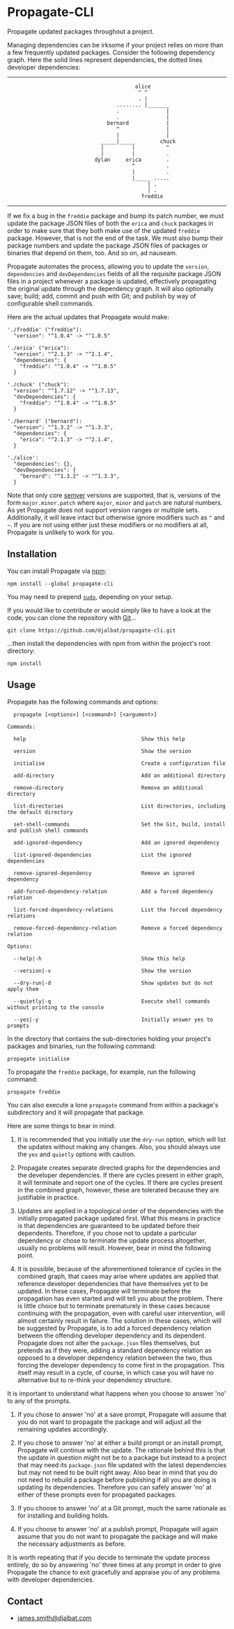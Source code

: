 # Propagate-CLI

Propagate updated packages throughout a project.

Managing dependencies can be irksome if your project relies on more than a few frequently updated packages. Consider the following dependency graph. Here the solid lines represent dependencies, the dotted lines developer dependencies:

---
                                             alice
                                              ^ ^
                                              . |
                                       ........ |_______
                                       .               |
                                       .               |
                                    bernard            |
                                       ^               |
                                       |               |
                                  _____|_____        chuck
                                  |         |          ^
                                  |         |          .
                                dylan     erica        .
                                            ^          .
                                            |          .
                                            |_____ .....
                                                 | .
                                                 | .
                                               freddie
---
 If we fix a bug in the `freddie` package and bump its patch number, we must update the package JSON files of both the `erica` and `chuck` packages in order to make sure that they both make use of the updated `freddie` package. However, that is not the end of the task. We must also bump their package numbers and update the package JSON files of packages or binaries that depend on them, too. And so on, ad nauseam. 
 
 Propagate automates the process, allowing you to update the `version`, `dependencies` and `devDependencies` fields of all the requisite package JSON files in a project whenever a package is updated, effectively propagating the original update through the dependency graph. It will also optionally save; build; add, commit and push with Git; and publish by way of configurable shell commands.
 
 Here are the actual updates that Propagate would make:
 
```
'./freddie' ("freddie"):
  "version": "^1.0.4" -> "^1.0.5"

'./erica' ("erica"):
  "version": "^2.1.3" -> "^2.1.4",
  "dependencies": {
    "freddie": "^1.0.4" -> "^1.0.5"
  }

'./chuck' ("chuck"):
  "version": "^1.7.12" -> "^1.7.13",
  "devDependencies": {
    "freddie": "^1.0.4" -> "^1.0.5"
  }

'./bernard' ("bernard"):
  "version": "^1.3.2" -> "^1.3.3",
  "dependencies": {
    "erica": "^2.1.3" -> "^2.1.4",
  }

'./alice':
  "dependencies": {},
  "devDependencies": {
    "bernard": "^1.3.2" -> "^1.3.3",
  }
```
Note that only core [semver](https://semver.org/) versions are supported, that is, versions of the form `major.minor.patch` where `major`, `minor` and `patch` are natural numbers. As yet Propagate does not support version ranges or multiple sets. Additionally, it will leave intact but otherwise ignore modifiers such as `^` and `~`. If you are not using either just these modifiers or no modifiers at all, Propagate is unlikely to work for you.

## Installation

You can install Propagate via [npm](https://www.npmjs.com/):
 
    npm install --global propagate-cli

You may need to prepend [`sudo`](https://en.wikipedia.org/wiki/Sudo), depending on your setup.

If you would like to contribute or would simply like to have a look at the code, you can clone the repository with [Git](https://git-scm.com/)...

    git clone https://github.com/djalbat/propagate-cli.git

...then install the dependencies with npm from within the project's root directory:

    npm install
    
## Usage

Propagate has the following commands and options:

```
  propagate [<options>] [<command>] [<argument>]

Commands:

  help                                     Show this help
 
  version                                  Show the version

  initialise                               Create a configuration file

  add-directory                            Add an additional directory
  
  remove-directory                         Remove an additional directory
  
  list-directories                         List directories, including the default directory
  
  set-shell-commands                       Set the Git, build, install and publish shell commands
  
  add-ignored-dependency                   Add an ignored dependency
  
  list-ignored-dependencies                List the ignored dependencies
  
  remove-ignored-dependency                Remove an ignored dependency
  
  add-forced-dependency-relation           Add a forced dependency relation
  
  list-forced-dependency-relations         List the forced dependency relations
  
  remove-forced-dependency-relation        Remove a forced dependency relation
  
Options:

  --help|-h                                Show this help

  --version|-v                             Show the version

  --dry-run|-d                             Show updates but do not apply them

  --quietly|-q                             Execute shell commands without printing to the console
  
  --yes|-y                                 Initially answer yes to prompts
```

In the directory that contains the sub-directories holding your project's packages and binaries, run the following command:

    propagate initialise
    
To propagate the `freddie` package, for example, run the following command:

    propagate freddie
    
You can also execute a lone `propagate` command from within a package's subdirectory and it will propagate that package.

Here are some things to bear in mind:

1. It is recommended that you initially use the `dry-run` option, which will list the updates without making any changes. Also, you should always use the `yes` and `quietly` options with caution.

2. Propagate creates separate directed graphs for the dependencies and the developer dependencies. If there are cycles present in either graph, it will terminate and report one of the cycles. If there are cycles present in the combined graph, however, these are tolerated because they are justifiable in practice.

3. Updates are applied in a topological order of the dependencies with the initially propagated package updated first. What this means in practice is that dependencies are guaranteed to be updated before their dependents. Therefore, if you chose not to update a particular dependency or chose to terminate the update process altogether, usually no problems will result. However, bear in mind the following point.

4. It is possible, because of the aforementioned tolerance of cycles in the combined graph, that cases may arise where updates are applied that reference developer dependencies that have themselves yet to be updated. In these cases, Propagate will terminate before the propagation has even started and will tell you about the problem. There is little choice but to terminate prematurely in these cases because continuing with the propagation, even with careful user intervention, will almost certainly result in failure. The solution in these cases, which will be suggested by Propagate, is to add a forced dependency relation between the offending developer dependency and its dependent. Propagate does not alter the `package.json` files themselves, but pretends as if they were, adding a standard dependency relation as opposed to a developer dependency relation between the two, thus forcing the developer dependency to come first in the propagation. This itself may result in a cycle, of course, in which case you will have no alternative but to re-think your dependency structure. 

It is important to understand what happens when you choose to answer 'no' to any of the prompts.

1. If you chose to answer 'no' at a save prompt, Propagate will assume that you do not want to propagate the package and will adjust all the remaining updates accordingly.

2. If you chose to answer 'no' at either a build prompt or an install prompt, Propagate will continue with the update. The rationale behind this is that the update in question might not be to a package but instead to a project that may need its `package.json` file updated with the latest dependencies but may not need to be built right away. Also bear in mind that you do not need to rebuild a package before publishing if all you are doing is updating its dependencies. Therefore you can safely answer 'no' at either of these prompts even for propagated packages.

3. If you choose to answer 'no' at a Git prompt, much the same rationale as for installing and building holds.

4. If you choose to answer 'no' at a publish prompt, Propagate will again assume that you do not want to propagate the package and will make the necessary adjustments as before.

It is worth repeating that if you decide to terminate the update process entirely, do so by answering 'no' three times at any prompt in order to give Propagate the chance to exit gracefully and appraise you of any problems with developer dependencies.

## Contact

- james.smith@djalbat.com
